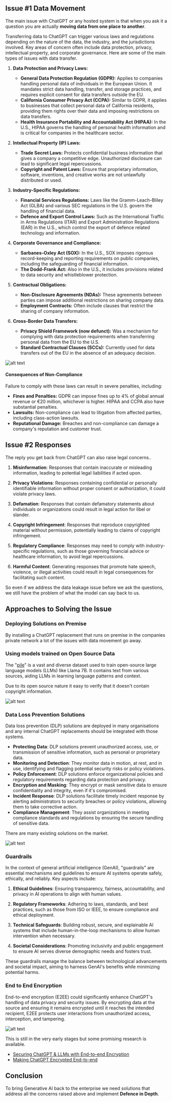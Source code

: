 ## Issue #1 Data Movement

The main issue with ChatGPT or any hosted system is that when you ask it a question you are actually **moving data from one place to another**.

Transferring data to ChatGPT can trigger various laws and regulations depending on the nature of the data, the industry, and the jurisdictions involved. Key areas of concern often include data protection, privacy, intellectual property, and corporate governance. Here are some of the main types of issues with data transfer.

1. **Data Protection and Privacy Laws:**
   - **General Data Protection Regulation (GDPR):** Applies to companies handling personal data of individuals in the European Union. It mandates strict data handling, transfer, and storage practices, and requires explicit consent for data transfers outside the EU.
   - **California Consumer Privacy Act (CCPA):** Similar to GDPR, it applies to businesses that collect personal data of California residents, providing them rights over their data and imposing restrictions on data transfers.
   - **Health Insurance Portability and Accountability Act (HIPAA):** In the U.S., HIPAA governs the handling of personal health information and is critical for companies in the healthcare sector.

2. **Intellectual Property (IP) Laws:**
   - **Trade Secret Laws:** Protects confidential business information that gives a company a competitive edge. Unauthorized disclosure can lead to significant legal repercussions.
   - **Copyright and Patent Laws:** Ensure that proprietary information, software, inventions, and creative works are not unlawfully distributed or used.

3. **Industry-Specific Regulations:**
   - **Financial Services Regulations:** Laws like the Gramm-Leach-Bliley Act (GLBA) and various SEC regulations in the U.S. govern the handling of financial data.
   - **Defence and Export Control Laws:** Such as the International Traffic in Arms Regulations (ITAR) and Export Administration Regulations (EAR) in the U.S., which control the export of defence related technology and information.

4. **Corporate Governance and Compliance:**
   - **Sarbanes-Oxley Act (SOX):** In the U.S., SOX imposes rigorous record-keeping and reporting requirements on public companies, including the safeguarding of financial information.
   - **The Dodd-Frank Act:** Also in the U.S., it includes provisions related to data security and whistleblower protection.

5. **Contractual Obligations:**
   - **Non-Disclosure Agreements (NDAs):** These agreements between parties can impose additional restrictions on sharing company data.
   - **Employment Contracts:** Often include clauses that restrict the sharing of company information.

6. **Cross-Border Data Transfers:**
   - **Privacy Shield Framework (now defunct):** Was a mechanism for complying with data protection requirements when transferring personal data from the EU to the U.S.
   - **Standard Contractual Clauses (SCCs):** Currently used for data transfers out of the EU in the absence of an adequacy decision.

![alt text](regulation.png "Data Residency")

#### Consequences of Non-Compliance

Failure to comply with these laws can result in severe penalties, including:
   - **Fines and Penalties:** GDPR can impose fines up to 4% of global annual revenue or €20 million, whichever is higher. HIPAA and CCPA also have substantial penalties.
   - **Lawsuits:** Non-compliance can lead to litigation from affected parties, including class-action lawsuits.
   - **Reputational Damage:** Breaches and non-compliance can damage a company's reputation and customer trust.

## Issue #2 Responses

The reply you get back from ChatGPT can also raise legal concerns..

1. **Misinformation**: Responses that contain inaccurate or misleading information, leading to potential legal liabilities if acted upon.

2. **Privacy Violations**: Responses containing confidential or personally identifiable information without proper consent or authorization, it could violate privacy laws.

3. **Defamation**: Responses that contain defamatory statements about individuals or organizations could result in legal action for libel or slander.

4. **Copyright Infringement**: Responses that reproduce copyrighted material without permission, potentially leading to claims of copyright infringement.

5. **Regulatory Compliance**: Responses may need to comply with industry-specific regulations, such as those governing financial advice or healthcare information, to avoid legal repercussions.

6. **Harmful Content**: Generating responses that promote hate speech, violence, or illegal activities could result in legal consequences for facilitating such content.

So even if we address the data leakage issue before we ask the questions, we still have the problem of what the model can say back to us.

## Approaches to Solving the Issue

### Deploying Solutions on Premise

By installing a ChatGPT replacement that runs on premise in the companies private network a lot of the issues with data movement go away.

### Using models trained on Open Source Data

The "[pile](https://pile.eleuther.ai/)" is a vast and diverse dataset used to train open-source large language models (LLMs) like Llama 7B. It contains text from various sources, aiding LLMs in learning language patterns and context.

Due to its open source nature it easy to verify that it doesn't contain copyright information.

![alt text](the-pile.png "Data Residency")

### Data Loss Prevention Solutions

Data loss prevention (DLP) solutions are deployed in many organisations and any internal ChatGPT replacements should be integrated with those systems.

- **Protecting Data**: DLP solutions prevent unauthorized access, use, or transmission of sensitive information, such as personal or proprietary data.
- **Monitoring and Detection**: They monitor data in motion, at rest, and in use, identifying and flagging potential security risks or policy violations.
- **Policy Enforcement**: DLP solutions enforce organizational policies and regulatory requirements regarding data protection and privacy.
- **Encryption and Masking**: They encrypt or mask sensitive data to ensure confidentiality and integrity, even if it's compromised.
- **Incident Response**: DLP solutions facilitate timely incident response by alerting administrators to security breaches or policy violations, allowing them to take corrective action.
- **Compliance Management**: They assist organizations in meeting compliance standards and regulations by ensuring the secure handling of sensitive data.

There are many existing solutions on the market.

![alt text](dlp-software.png "Data Residency")

### Guardrails

In the context of general artificial intelligence (GenAI), "guardrails" are essential mechanisms and guidelines to ensure AI systems operate safely, ethically, and reliably. Key aspects include:

1. **Ethical Guidelines**: Ensuring transparency, fairness, accountability, and privacy in AI operations to align with human values.

2. **Regulatory Frameworks**: Adhering to laws, standards, and best practices, such as those from ISO or IEEE, to ensure compliance and ethical deployment.

3. **Technical Safeguards**: Building robust, secure, and explainable AI systems that include human-in-the-loop mechanisms to allow human intervention when necessary.

4. **Societal Considerations**: Promoting inclusivity and public engagement to ensure AI serves diverse demographic needs and fosters trust.

These guardrails manage the balance between technological advancements and societal impact, aiming to harness GenAI's benefits while minimizing potential harms.

### End to End Encryption

End-to-end encryption (E2EE) could significantly enhance ChatGPT's handling of data privacy and security issues. By encrypting data at the source and ensuring it remains encrypted until it reaches the intended recipient, E2EE protects user interactions from unauthorized access, interception, and tampering. 

![alt text](e2e.png "Data Residency")

This is still in the very early stages but some promising research is available.

- [Securing ChatGPT & LLMs with End-to-end Encryption](https://www.fhenix.io/securing-chatgpt-llms-with-end-to-end-encryption/)
- [Making ChatGPT Encrypted End-to-end](https://www.zama.ai/post/chatgpt-privacy-with-homomorphic-encryption)

## Conclusion

To bring Generative AI back to the enterprise we need solutions that address all the concerns raised above and implement **Defence in Depth**.